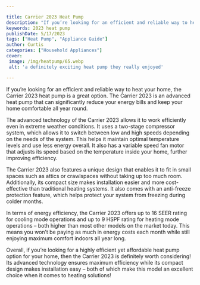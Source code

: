 ```yaml
---

title: Carrier 2023 Heat Pump
description: "If you’re looking for an efficient and reliable way to heat your home, the Carrier 2023 heat pump is a great option. The Carrier 2...keep reading to learn"
keywords: 2023 heat pump
publishDate: 5/17/2023
tags: ["Heat Pump", "Appliance Guide"]
author: Curtis
categories: ["Household Appliances"]
cover: 
 image: /img/heatpump/65.webp
 alt: 'a definitely exciting heat pump they really enjoyed'

---
```


If you’re looking for an efficient and reliable way to heat your home, the Carrier 2023 heat pump is a great option. The Carrier 2023 is an advanced heat pump that can significantly reduce your energy bills and keep your home comfortable all year round. 

The advanced technology of the Carrier 2023 allows it to work efficiently even in extreme weather conditions. It uses a two-stage compressor system, which allows it to switch between low and high speeds depending on the needs of the system. This helps it maintain optimal temperature levels and use less energy overall. It also has a variable speed fan motor that adjusts its speed based on the temperature inside your home, further improving efficiency. 

The Carrier 2023 also features a unique design that enables it to fit in small spaces such as attics or crawlspaces without taking up too much room. Additionally, its compact size makes installation easier and more cost-effective than traditional heating systems. It also comes with an anti-freeze protection feature, which helps protect your system from freezing during colder months. 

In terms of energy efficiency, the Carrier 2023 offers up to 16 SEER rating for cooling mode operations and up to 9 HSPF rating for heating mode operations – both higher than most other models on the market today. This means you won’t be paying as much in energy costs each month while still enjoying maximum comfort indoors all year long. 

Overall, if you’re looking for a highly efficient yet affordable heat pump option for your home, then the Carrier 2023 is definitely worth considering! Its advanced technology ensures maximum efficiency while its compact design makes installation easy – both of which make this model an excellent choice when it comes to heating solutions!
